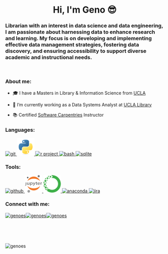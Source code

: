 <h1 align="center">Hi, I'm Geno 😎</h1>
<h3 align="left">Librarian with an interest in data science and data engineering, I am passionate about harnessing data to enhance research and learning. My focus is on developing and implementing effective data management strategies, fostering data discovery, and ensuring accessibility to support diverse academic and instructional needs.</h3>
<br>
<h3 align="left">About me:</h3>

- 🎓 I have a Masters in Library & Information Science from [UCLA](https://seis.ucla.edu/)

- 💾 I’m currently working as a Data Systems Analyst at [UCLA Library](https://digital.library.ucla.edu/)

- 📚 Certified [Software Carpentries](https://carpentries.org/) Instructor


<h3 align="left">Languages:</h3>
<p align="left"> <a href="https://git-scm.com/" target="_blank" rel="noreferrer"> <img src="https://www.vectorlogo.zone/logos/git-scm/git-scm-icon.svg" alt="git" width="55" height="55"/> </a> <a href="https://www.python.org" target="_blank" rel="noreferrer"> <img src="https://raw.githubusercontent.com/devicons/devicon/master/icons/python/python-original.svg" alt="python" width="55" height="55"/> </a> <a href="https://www.r-project.org/" target="_blank" rel="noreferrer"> <img src="https://www.vectorlogo.zone/logos/r-project/r-project-icon.svg" alt="r project" width="55" height="55"/> </a> <a href="https://www.gnu.org/software/bash/" target="_blank" rel="noreferrer"> <img src="https://bashlogo.com/img/symbol/svg/full_colored_dark.svg" alt="bash" width="55" height="55"/> </a> <a href="https://www.sqlite.org/" target="_blank" rel="noreferrer"> <img src="https://www.vectorlogo.zone/logos/sqlite/sqlite-icon.svg" alt="sqlite" width="55" height="55"/> </a> </p>

<h3 align="left">Tools:</h3>
<a href="https://www.github.com/" target="_blank" rel="noreferrer"> <img src="https://www.vectorlogo.zone/logos/github/github-icon.svg" alt="github" width="55" height="55"/> </a>  <a href="https://jupyter.org/" target="_blank" rel="noreferrer"> <img src="https://raw.githubusercontent.com/devicons/devicon/master/icons/jupyter/jupyter-original-wordmark.svg" alt="jupyter" width="55" height="55"/> </a> <a href="https://www.anaconda.com/" target="_blank" rel="noreferrer"> <img src="https://raw.githubusercontent.com/devicons/devicon/master/icons/anaconda/anaconda-original.svg" alt="jetbrains" width="55" height="55"/> </a> </a>  <a href="https://www.jetbrains.com/" target="_blank" rel="noreferrer"> <img src="https://www.vectorlogo.zone/logos/jetbrains/jetbrains-icon.svg" alt="anaconda" width="55" height="55"/> </a> <a href="https://www.atlassian.com/" target="_blank" rel="noreferrer"> <img src="https://www.vectorlogo.zone/logos/atlassian_jira/atlassian_jira-icon.svg" alt="jira" width="55" height="55"/> </a>

<h3 align="left">Connect with me:</h3>
<p align="left"><a href="mailto:gggeeennnooo@duck.com" target="blank"><img align="center" src="https://raw.githubusercontent.com/uiwjs/file-icons/master/icon/email.svg" alt="genoes" height="45" width="55" /></a><a href="https://linkedin.com/in/genoes" target="blank"><img align="center" src="https://raw.githubusercontent.com/rahuldkjain/github-profile-readme-generator/master/src/images/icons/Social/linked-in-alt.svg" alt="genoes" height="45" width="55" /></a><a href="https://bsky.app/profile/gggeeennnooo.bsky.social" target="blank"><img align="center" src="https://en.m.wikipedia.org/wiki/File:Bluesky_Logo.svg" alt="genoes" height="45" width="55" /></a>
</p>

<br><br><br>
<p align="left"> <img src="https://komarev.com/ghpvc/?username=genoes&label=Profile%20views&color=0e75b6&style=flat" alt="genoes" /> </p>

